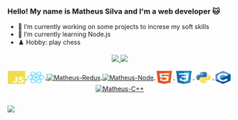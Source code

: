 ### Hello! My name is Matheus Silva and I'm a web developer 🐱

- 🔭 I’m currently working on some projects to increse my soft skills
- 🌱 I’m currently learning Node.js
- ♟️ Hobby: play chess

<div align="center">
  <a href="https://github.com/matheus-creator">
  <img height="180em" src="https://github-readme-stats.vercel.app/api?username=matheus-creator&show_icons=true&theme=omni&include_all_commits=true&count_private=true"/>
  <img height="180em" src="https://github-readme-stats.vercel.app/api/top-langs/?username=matheus-creator&layout=compact&langs_count=7&theme=omni"/>
</div>
<div align="center" style="display: inline_block"><br>
  <img align="center" alt="Matheus-Js" height="30" width="40" src="https://raw.githubusercontent.com/devicons/devicon/master/icons/javascript/javascript-plain.svg">
  <img align="center" alt="Matheus-React" height="30" width="40" src="https://raw.githubusercontent.com/devicons/devicon/master/icons/react/react-original.svg">
  <img align="center" alt="Matheus-Redux" height="30" width="40" src="https://cdn.jsdelivr.net/gh/devicons/devicon/icons/redux/redux-original.svg"">
  <img align="center" alt="Matheus-Node" height="30" width="40" src="https://cdn.jsdelivr.net/gh/devicons/devicon/icons/nodejs/nodejs-original.svg">
  <img align="center" alt="Matheus-HTML" height="30" width="40" src="https://raw.githubusercontent.com/devicons/devicon/master/icons/html5/html5-original.svg">
  <img align="center" alt="Matheus-CSS" height="30" width="40" src="https://raw.githubusercontent.com/devicons/devicon/master/icons/css3/css3-original.svg">
  <img align="center" alt="Matheus-Python" height="30" width="40" src="https://raw.githubusercontent.com/devicons/devicon/master/icons/python/python-original.svg">
  <img align="center" alt="Matheus-C" height="30" width="40" src="https://raw.githubusercontent.com/devicons/devicon/master/icons/c/c-original.svg">
  <img align="center" alt="Matheus-C++" height="30" width="40" src="https://cdn.jsdelivr.net/gh/devicons/devicon/icons/cplusplus/cplusplus-original.svg">
</div>

##

<div> 
  <a href="www.linkedin.com/in/matheus-silva-ramos-27477a1b5" target="_blank"><img src="https://cdn.jsdelivr.net/gh/devicons/devicon/icons/linkedin/linkedin-original.svg" target="_blank" width="40"></a>
</div>

